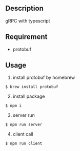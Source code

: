 ## Description
gRPC with typescript


## Requirement
- protobuf

## Usage
1. install protobuf by homebrew
```
$ brew install protobuf
```

2. install package
```
$ npm i 
```

3. server run
```
$ npm run server
```

4. client call
```
$ npm run client
```
